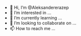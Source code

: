 - 👋 Hi, I’m @Aleksandererazep
- 👀 I’m interested in ...
- 🌱 I’m currently learning ...
- 💞️ I’m looking to collaborate on ...
- 📫 How to reach me ...

<!---
Aleksandererazep/Aleksandererazep is a ✨ special ✨ repository because its `README.md` (this file) appears on your GitHub profile.
You can click the Preview link to take a look at your changes.
--->
